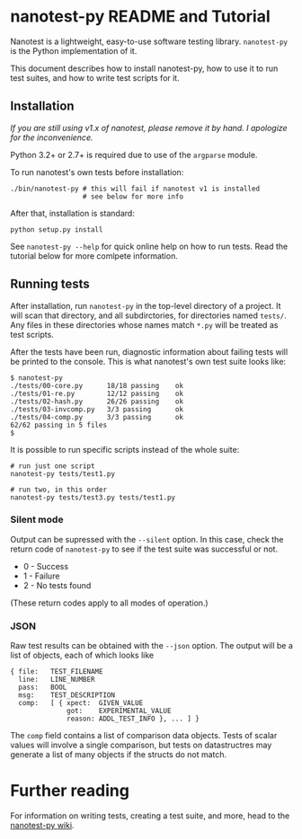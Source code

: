nanotest-py README and Tutorial
===============================

Nanotest is a lightweight, easy-to-use software testing
library. `nanotest-py` is the Python implementation of it.

This document describes how to install nanotest-py, how to use it to
run test suites, and how to write test scripts for it.

Installation
------------

_If you are still using v1.x of nanotest, please remove it by hand. I
apologize for the inconvenience._

Python 3.2+ or 2.7+ is required due to use of the `argparse` module.

To run nanotest's own tests before installation:

    ./bin/nanotest-py # this will fail if nanotest v1 is installed
                      # see below for more info

After that, installation is standard:

    python setup.py install

See `nanotest-py --help` for quick online help on how to run
tests. Read the tutorial below for more comlpete information.


Running tests
-------------

After installation, run `nanotest-py` in the top-level directory of a
project. It will scan that directory, and all subdirctories, for
directories named `tests/`. Any files in these directories whose names
match `*.py` will be treated as test scripts.

After the tests have been run, diagnostic information about failing
tests will be printed to the console. This is what nanotest's own test
suite looks like:

```
$ nanotest-py
./tests/00-core.py      18/18 passing    ok
./tests/01-re.py        12/12 passing    ok
./tests/02-hash.py      26/26 passing    ok
./tests/03-invcomp.py   3/3 passing      ok
./tests/04-comp.py      3/3 passing      ok
62/62 passing in 5 files
$
```

It is possible to run specific scripts instead of the whole suite:

```
# run just one script
nanotest-py tests/test1.py

# run two, in this order
nanotest-py tests/test3.py tests/test1.py
```

### Silent mode

Output can be supressed with the `--silent` option. In this case,
check the return code of `nanotest-py` to see if the test suite was
successful or not.

* 0 - Success
* 1 - Failure
* 2 - No tests found

(These return codes apply to all modes of operation.)

### JSON

Raw test results can be obtained with the `--json` option. The output
will be a list of objects, each of which looks like

```
{ file:   TEST_FILENAME
  line:   LINE_NUMBER
  pass:   BOOL
  msg:    TEST_DESCRIPTION
  comp:   [ { xpect:  GIVEN_VALUE
              got:    EXPERIMENTAL_VALUE
              reason: ADDL_TEST_INFO }, ... ] }
```

The `comp` field contains a list of comparison data objects.  Tests of
scalar values will involve a single comparison, but tests on
datastructres may generate a list of many objects if the structs do
not match.


Further reading
===============

For information on writing tests, creating a test suite, and more,
head to the
[nanotest-py wiki](http://github.com/firepear/nanotest-py/wiki/).
